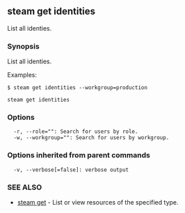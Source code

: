 ## steam get identities

List all identies.

### Synopsis


List all identies.

Examples:

	$ steam get identities --workgroup=production

```
steam get identities
```

### Options

```
  -r, --role="": Search for users by role.
  -w, --workgroup="": Search for users by workgroup.
```

### Options inherited from parent commands

```
  -v, --verbose[=false]: verbose output
```

### SEE ALSO
* [steam get](steam_get.md)	 - List or view resources of the specified type.

